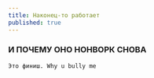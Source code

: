 ```yaml
---
title: Наконец-то работает
published: true
---
```


### И ПОЧЕМУ ОНО НОНВОРК СНОВА

```
Это финиш. Why u bully me
```

